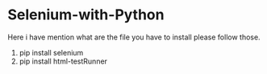 # Selenium-with-Python

Here i have mention what are the file you have to install please follow those.
1. pip install selenium
2. pip install html-testRunner
